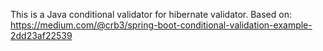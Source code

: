 This is a Java conditional validator for hibernate validator.
Based on: https://medium.com/@crb3/spring-boot-conditional-validation-example-2dd23af22539
